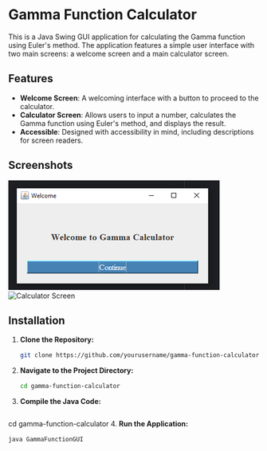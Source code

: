 # Gamma Function Calculator

This is a Java Swing GUI application for calculating the Gamma function using Euler's method. The application features a simple user interface with two main screens: a welcome screen and a main calculator screen.

## Features

- **Welcome Screen**: A welcoming interface with a button to proceed to the calculator.
- **Calculator Screen**: Allows users to input a number, calculates the Gamma function using Euler's method, and displays the result.
- **Accessible**: Designed with accessibility in mind, including descriptions for screen readers.

## Screenshots

![Welcome Screen](screenshots/welcome.png)
![Calculator Screen](screenshots/calculator.png)

## Installation

1. **Clone the Repository:**
   ```bash
   git clone https://github.com/yourusername/gamma-function-calculator.git
2. **Navigate to the Project Directory:**
   ```bash
   cd gamma-function-calculator
3. **Compile the Java Code:**
   ```bash
  cd gamma-function-calculator
4. **Run the Application:**
   ```bash
   java GammaFunctionGUI


